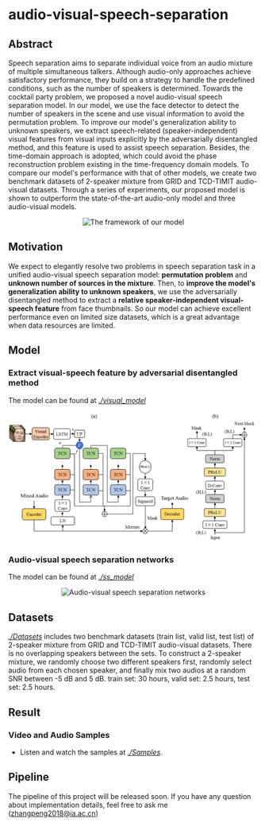 # audio-visual-speech-separation

## Abstract
Speech separation aims to separate individual voice from an audio mixture of multiple simultaneous talkers. Although audio-only approaches achieve satisfactory performance, they build on a strategy to handle the predefined conditions, such as the number of speakers is determined. Towards the cocktail party problem, we proposed a novel audio-visual speech separation model. In our model, we use the face detector to detect the number of speakers in the scene and use visual information to avoid the permutation problem. To improve our model's generalization ability to unknown speakers, we extract speech-related (speaker-independent) visual features from visual inputs explicitly by the adversarially disentangled method, and this feature is used to assist speech separation. Besides, the time-domain approach is adopted, which could avoid the phase reconstruction problem existing in the time-frequency domain models. To compare our model's performance with that of other models, we create two benchmark datasets of 2-speaker mixture from GRID and TCD-TIMIT audio-visual datasets. Through a series of experiments, our proposed model is shown to outperform the state-of-the-art audio-only model and three audio-visual models.

<div align=center><img width="400" src="https://github.com/ParrtZhang/AVSS_ADVR/blob/master/Image/Figure6.png" alt="The framework of our model"/></div>

## Motivation
We expect to elegantly resolve two problems in speech separation task in a unified audio-visual speech separation model: **permutation problem** and **unknown number of sources in the mixture**. Then, to **improve the model's generalization ability to unknown speakers**, we use the adversarially disentangled method to extract a **relative speaker-independent visual-speech feature** from face thumbnails. So our model can achieve excellent performance even on limited size datasets, which is a great advantage when data resources are limited.

## Model
### Extract visual-speech feature by adversarial disentangled method
The model can be found at [*./visual_model*](./visual_model)
<div align=center><img width="500" src="./Image/Figure4.png" alt="Visual model of extracting visual-speech feature"/></div>

### Audio-visual speech separation networks
The model can be found at [*./ss_model*](./ss_model)
<div align=center><img width="500" src="./Image/Figure5.png" alt="Audio-visual speech separation networks"/></div>

## Datasets
[*./Datasets*](./Datasets) includes two benchmark datasets (train list, valid list, test list) of 2-speaker mixture from GRID and TCD-TIMIT audio-visual datasets. There is no overlapping speakers between the sets. To construct a 2-speaker mixture, we randomly choose two different speakers first, randomly select audio from each chosen speaker, and finally mix two audios at a random SNR between -5 dB and 5 dB. train set: 30 hours, valid set: 2.5 hours, test set: 2.5 hours.

## Result
### Video and Audio Samples
- Listen and watch the samples at [*./Samples*](./Samples).

## Pipeline
The pipeline of this project will be released soon. If you have any question about implementation details, feel free to ask me (zhangpeng2018@ia.ac.cn)
